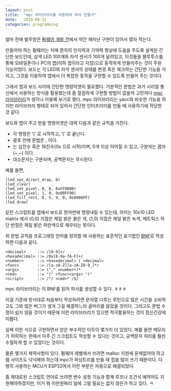 ```yaml
---
layout: post
title:  "mpc 라이브러리를 이용하여 파서 만들기"
date:   2019-08-31
categories: programming
---
```


얼마 전에 발주받은 [펌웨어 개발 건](https://github.com/bbingju/smart-peg)에서 약간 재미난 구현이 있어서 몇자 적는다.

만들어야 하는 펌웨어는 치매 환자의 인지력과 기억력 향상에 도움을
주도록 설계된 간단한 보드인데, 삼색 LED 100개와 자석 센서가 100개
달려있고, 이것들을 블루투스를 통해 모바일폰이나 PC의 앱(이하 앱이라고
지칭)으로 동작하게 만들어주는 것이 주된 기능이었다. 보드는 각 LED와
자석 센서의 상태를 변경 혹은 체크하는 간단한 기능을 가지고, 그것을
이용하여 앱에서 더 복잡한 동작을 구현할 수 있도록 만들어 주는 것이다.

그래서 앱과 보드 사이에 간단한 명령어셋이 필요했다. 기본적인 문법은
과거 시리얼 통신에서 사용하는 방식을 활용했는데 좀 깔끔하게 구현할
방법이 없을까 고민하다 [mpc라이브러리](https://github.com/orangeduck/mpc)가
생각나 이용해 보기로 했다. mpc 라이브러리는 yacc와
비슷한 기능을 하지만 라이브러리 형태로 되어 있어서 간단한 인터프리터를
만들 때 사용하기에 적당한 것 같다.

보드와 앱이 주고 받을 명령어셋은 대략 다음과 같은 규칙을 가진다.

- 각 명령은 ’(’ 로 시작하고, ’)’ 로 끝난다.
- 괄호 안에 문법은 <command>, <arguments> 이다.
- <arguments> 는 십진수 혹은 16진수(0x 으로 시작)이며, 0개 이상 이어질 수 있고, 구분자는 콤마(~,~) 이다.
- 대소문자는 구분되며, 공백문자는 무시된다.

예를 들면,

```
(led_set_direct_draw, 0)
(led_clear)
(led_set_pixel, 0, 0, 0xFF0000) 
(led_set_pixel, 1, 0, 0x00FF00)
(led_fill_rect, 0, 5, 9, 9, 0x0000FF)
(led_draw)
```

같은 스크립트를 앱에서 보드로 한꺼번에 명령내릴 수 있는데, 의미는
10x10 LED matrix 에서 (0,0) 지점은 제일 밝은 붉은 색, (1,0) 지점은
제일 밝은 녹색, 메트릭스 하단 반절은 제일 밝은 파란색으로 채우라는
뜻이다.

위 문법 규칙을 프로그래밍 언어를 정의할 때 사용하는 표준적인 표기법인
[BNF](https://en.wikipedia.org/wiki/Backus–Naur_form)로 작성하면
다음과 같다.

	<decimal>     ::= /[0-9]+/
    <hexadecimal> ::= /0x[0-9a-fA-F]+/
    <number>      ::= <hexadecimal> | <decimal>
    <func>        ::= /[a-zA-Z][a-zA-Z0-9_]*/
    <args>        ::= ("," <number>)*
    <cmd>         ::= "(" <func><args> ")"
    <script>      ::= /^/ <cmd>* /$/

mpc 라이브러리는 이 BNF를 읽어 파서를 생성할 수 있다. ㅎㅎㅎ

이걸 기존에 방식대로 처음부터 작성하려면 문자열 다루는 루틴으로 많은
시간을 소비하고도 그와 많은 버그가 생겨 그걸 해결하느라 골머리를
앓았을 것이다. 그러고도 문법 수정이 쉽지 않을 것이기 때문에 이런
라이브러리가 있으면 적극활용하는 것이 정신건강에 이롭다.

실제 이런 식으로 구현하면서 얻은 부수적인 이득이 몇가지 더
있었다. 예를 들면 메모리가 허락하는 한에서 아주 긴 스크립트도 작성할
수 있다는 것이고, 공백문자 처리를 훨씬 수월하게 할 수 있었다는 것이다.

물론 몇가지 제약사항이 있다. 펌웨어 레벨에서 쓰려면 malloc 지원에
문제없어야 하고 램 사이즈도 넉넉해야 하는데 mpc가 파싱트리를 만들 때
힙을 많이 쓰기 때문이다. 다행히 사용하는 MCU가 ESP32여서 이런 부분은
자동으로 해결되었다.

좀 제대로된 스크립트 언어로 쓰려면 변수 설정 기능과 함께 루프나
조건식 예약어도 지원해야하겠지만, 이거 뭐 이만원짜리 일에 그럴
필요는 없지 않은가 하고 있다. ㅋ
